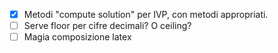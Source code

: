 - [x] Metodi "compute solution" per IVP, con metodi appropriati.
- [ ] Serve floor per cifre decimali? O ceiling?
- [ ] Magia composizione latex